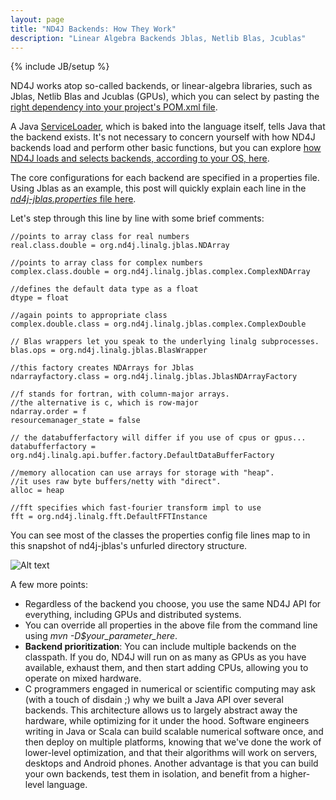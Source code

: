 ```yaml
---
layout: page
title: "ND4J Backends: How They Work"
description: "Linear Algebra Backends Jblas, Netlib Blas, Jcublas"
---
```

{% include JB/setup %}

ND4J works atop so-called backends, or linear-algebra libraries, such as Jblas, Netlib Blas and Jcublas (GPUs), which you can select by pasting the [right dependency into your project's POM.xml file](http://nd4j.org/dependencies.html). 

A Java [ServiceLoader](https://docs.oracle.com/javase/6/docs/api/java/util/ServiceLoader.html), which is baked into the language itself, tells Java that the backend exists. It's not necessary to concern yourself with how ND4J backends load and perform other basic functions, but you can explore [how ND4J loads and selects backends, according to your OS, here](https://github.com/deeplearning4j/nd4j/blob/master/nd4j-api/src/main/java/org/nd4j/linalg/factory/Nd4jBackend.java).

The core configurations for each backend are specified in a properties file. Using Jblas as an example, this post will quickly explain each line in the [*nd4j-jblas.properties* file here](https://github.com/deeplearning4j/nd4j/blob/master/nd4j-jblas/src/main/resources/nd4j-jblas.properties).

<script src="http://gist-it.appspot.com/https://github.com/deeplearning4j/nd4j/blob/master/nd4j-jblas/src/main/resources/nd4j-jblas.properties?slice=18:35"></script>

Let's step through this line by line with some brief comments:

    //points to array class for real numbers
    real.class.double = org.nd4j.linalg.jblas.NDArray 
    
    //points to array class for complex numbers
    complex.class.double = org.nd4j.linalg.jblas.complex.ComplexNDArray 
    
    //defines the default data type as a float
    dtype = float  
    
    //again points to appropriate class
    complex.double.class = org.nd4j.linalg.jblas.complex.ComplexDouble 
    
    // Blas wrappers let you speak to the underlying linalg subprocesses.
    blas.ops = org.nd4j.linalg.jblas.BlasWrapper 
    
    //this factory creates NDArrays for Jblas
    ndarrayfactory.class = org.nd4j.linalg.jblas.JblasNDArrayFactory  
    
    //f stands for fortran, with column-major arrays. 
    //the alternative is c, which is row-major
    ndarray.order = f 
    resourcemanager_state = false 
    
    // the databufferfactory will differ if you use of cpus or gpus...
    databufferfactory = org.nd4j.linalg.api.buffer.factory.DefaultDataBufferFactory 
    
    //memory allocation can use arrays for storage with "heap".
    //it uses raw byte buffers/netty with "direct".
    alloc = heap 
    
    //fft specifies which fast-fourier transform impl to use
    fft = org.nd4j.linalg.fft.DefaultFFTInstance

You can see most of the classes the properties config file lines map to in this snapshot of nd4j-jblas's unfurled directory structure. 

![Alt text](../img/nd4j_backend_config.png)

A few more points:

* Regardless of the backend you choose, you use the same ND4J API for everything, including GPUs and distributed systems. 
* You can override all properties in the above file from the command line using *mvn -D$your_parameter_here*.
* **Backend prioritization**: You can include multiple backends on the classpath. If you do, ND4J will run on as many as GPUs as you have available, exhaust them, and then start adding CPUs, allowing you to operate on mixed hardware. 
* C programmers engaged in numerical or scientific computing may ask (with a touch of disdain ;) why we built a Java API over several backends. This architecture allows us to largely abstract away the hardware, while optimizing for it under the hood. Software engineers writing in Java or Scala can build scalable numerical software once, and then deploy on multiple platforms, knowing that we've done the work of lower-level optimization, and that their algorithms will work on servers, desktops and Android phones. Another advantage is that you can build your own backends, test them in isolation, and benefit from a higher-level language. 
